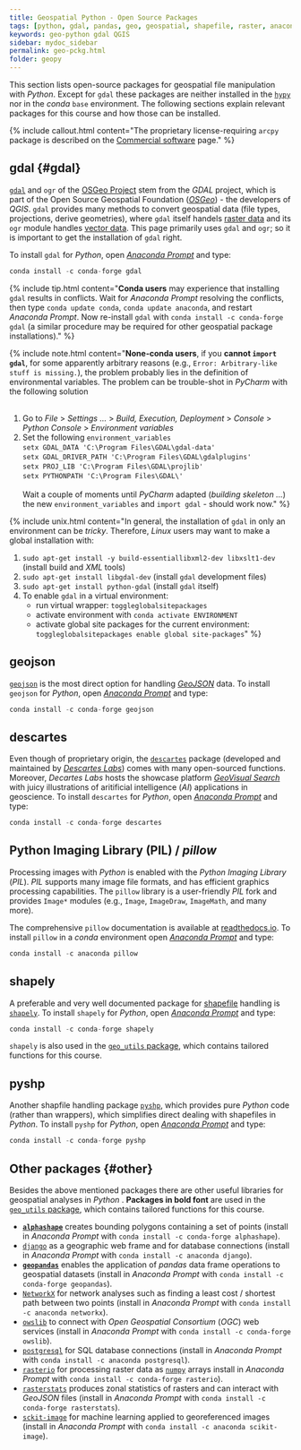 ```yaml
---
title: Geospatial Python - Open Source Packages
tags: [python, gdal, pandas, geo, geospatial, shapefile, raster, anaconda, descartes]
keywords: geo-python gdal QGIS
sidebar: mydoc_sidebar
permalink: geo-pckg.html
folder: geopy
---
```



This section lists open-source packages for geospatial file manipulation with *Python*. Except for `gdal` these packages are neither installed in the [`hypy`](hypy_install.html#create-and-install-conda-environments) nor in the *conda* `base` environment. The following sections explain relevant packages for this course and how those can be installed.

{% include callout.html content="The proprietary license-requiring `arcpy` package is described on the [Commercial software](geo-arcpy.html) page." %}

## gdal {#gdal}
[`gdal`](https://gdal.org/) and `ogr` of the [OSGeo Project](http://www.osgeo.org/) stem from the *GDAL* project, which is part of the Open Source
Geospatial Foundation ([*OSGeo*](https://www.osgeo.org)) -  the developers of *QGIS*. `gdal` provides many methods to convert geospatial data (file types, projections, derive geometries), where `gdal` itself handels [raster data](geospatial-data.html#raster) and its `ogr` module handles [vector data](geospatial-data.html#vector). This page primarily uses `gdal` and `ogr`; so it is important to get the installation of `gdal` right.

To install `gdal` for *Python*, open [*Anaconda Prompt*](hypy_install.html#install-pckg) and type:


```python
conda install -c conda-forge gdal
```

{% include tip.html content="**Conda users** may experience that installing `gdal` results in conflicts. Wait for *Anaconda Prompt* resolving the conflicts, then type `conda update conda`, `conda update anaconda`, and restart *Anaconda Prompt*. Now re-install `gdal` with `conda install -c conda-forge gdal` (a similar procedure may be required for other geospatial package installations)." %}

{% include note.html content="**None-conda users**, if you **cannot `import gdal`**, for some apparently arbitrary reasons (e.g., `Error: Arbitrary-like stuff is missing.`), the problem probably lies in the definition of environmental variables. The problem can be trouble-shot in *PyCharm* with the following solution<br><br>
 1. Go to *File* > *Settings ...*  > *Build, Execution, Deployment* > *Console* > *Python Console* > *Environment variables* <br>
 2. Set the following `environment_variables`<br> 
     `setx GDAL_DATA 'C:\Program Files\GDAL\gdal-data'`<br>
     `setx GDAL_DRIVER_PATH 'C:\Program Files\GDAL\gdalplugins'`<br>
     `setx PROJ_LIB 'C:\Program Files\GDAL\projlib'`<br>
     `setx PYTHONPATH 'C:\Program Files\GDAL\'`<br><br>
 Wait a couple of moments until *PyCharm* adapted (*building skeleton ...*) the new `environment_variables` and `import gdal` - should work now." %}

{% include unix.html content="In general, the installation of `gdal` in only an environment can be *tricky*. Therefore, *Linux* users may want to make a global installation with:<br>
 1. `sudo apt-get install -y build-essentiallibxml2-dev libxslt1-dev` (install build and *XML* tools) <br>
 2. `sudo apt-get install libgdal-dev` (install `gdal` development files) <br>
 3. `sudo apt-get install python-gdal` (install `gdal` itself) <br>
 4. To enable `gdal` in a virtual environment:<br>
     - run virtual wrapper: `toggleglobalsitepackages` <br>
     - activate environment with `conda activate ENVIRONMENT` <br>
     - activate global site packages for the current environment: `toggleglobalsitepackages enable global site-packages`" %}

## geojson
[`geojson`](https://pypi.org/project/geojson/) is the most direct option for handling [*GeoJSON*](geospatial-data.html#geojson) data.
To install `geojson` for *Python*, open [*Anaconda Prompt*](hypy_install.html#install-pckg) and type:


```python
conda install -c conda-forge geojson
```

## descartes
Even though of proprietary origin, the [`descartes`](https://docs.descarteslabs.com/api.html) package (developed and maintained by [*Descartes Labs*](https://www.descarteslabs.com/)) comes with many open-sourced functions. Moreover, *Decartes Labs* hosts the showcase platform [*GeoVisual Search*](https://search.descarteslabs.com/) with juicy illustrations of aritificial intelligence (*AI*) applications in geoscience. To install `descartes` for *Python*, open [*Anaconda Prompt*](hypy_install.html#install-pckg) and type:


```python
conda install -c conda-forge descartes 
```

## Python Imaging Library (PIL) / *pillow*
Processing images with *Python* is enabled with the *Python Imaging Library* (*PIL*). *PIL* supports many image file formats, and has efficient graphics processing capabilities.
The `pillow` library is a user-friendly *PIL* fork and provides `Image*` modules (e.g., `Image`, `ImageDraw`, `ImageMath`, and many more).

The comprehensive `pillow` documentation is available at [readthedocs.io](https://pillow.readthedocs.io/en/stable/). To install `pillow` in a *conda* environment  open [*Anaconda Prompt*](hypy_install.html#install-pckg) and type:

```python
conda install -c anaconda pillow 
```

## shapely

A preferable and very well documented package for [shapefile](geospatial-data.html#shp) handling is [`shapely`](https://shapely.readthedocs.io/). To install `shapely` for *Python*, open [*Anaconda Prompt*](hypy_install.html#install-pckg) and type:


```python
conda install -c conda-forge shapely
```

`shapely` is also used in the [`geo_utils` package](https://github.com/hydro-informatics/geo-utils), which contains tailored functions for this course.

## pyshp 
Another shapfile handling package [`pyshp`](https://pypi.org/project/pyshp/), which provides pure *Python* code (rather than wrappers), which simplifies direct dealing with shapefiles in *Python*. To install `pyshp` for *Python*, open [*Anaconda Prompt*](hypy_install.html#install-pckg) and type:


```python
conda install -c conda-forge pyshp
```


## Other packages {#other}
Besides the above mentioned packages there are other useful libraries for geospatial analyses in *Python* . **Packages in bold font** are used in the [`geo_utils` package](https://github.com/hydro-informatics/geo-utils), which contains tailored functions for this course.

 * [**`alphashape`**](https://pypi.org/project/alphashape/) creates bounding polygons containing a set of points (install in *Anaconda Prompt* with `conda install -c conda-forge alphashape`). 
 * [`django`](https://docs.djangoproject.com/en/3.0/ref/contrib/gis/) as a geographic web frame and for database connections (install in *Anaconda Prompt* with `conda install -c anaconda django`).
 * [**`geopandas`**](https://geopandas.org/) enables the application of *pandas* data frame operations to geospatial datasets (install in *Anaconda Prompt* with `conda install -c conda-forge geopandas`).
 * [`NetworkX`](https://networkx.github.io/documentation/stable/index.html) for network analyses such as finding a least cost / shortest path between two points (install in *Anaconda Prompt* with `conda install -c anaconda networkx`). 
  * [`owslib`](http://geopython.github.io/OWSLib/) to connect with *Open Geospatial Consortium* (*OGC*) web services (install in *Anaconda Prompt* with `conda install -c conda-forge owslib`).
  * [`postgresql`](https://www.postgresqltutorial.com/postgresql-python/) for SQL database connections (install in *Anaconda Prompt* with `conda install -c anaconda postgresql`).
 * [`rasterio`](https://rasterio.readthedocs.io/en/latest/) for processing raster data as [`numpy`](hypy_pynum.html#numpy) arrays install in *Anaconda Prompt* with `conda install -c conda-forge rasterio`). 
 * [`rasterstats`](https://pythonhosted.org/rasterstats/) produces zonal statistics of rasters and can interact with *GeoJSON* files (install in *Anaconda Prompt* with `conda install -c conda-forge rasterstats`).
 * [`sckit-image`](https://scikit-image.org/) for machine learning applied to georeferenced images (install in *Anaconda Prompt* with `conda install -c anaconda scikit-image`).




